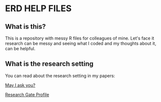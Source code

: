 # ERD HELP FILES

## What is this?
This is a repository with messy R files for colleagues of mine. Let's face it research can be messy and seeing what I coded and my thoughts about it, can be helpful. 

## What is the research setting
You can read about the research setting in my papers:

[May I ask you?](https://www.researchgate.net/publication/322600268_May_I_ask_you?ev=prf_ov_fet_res&_iepl%5BviewId%5D=BmKo1NaNVB5Mr29VrCLtlHMDe2ibe18vhzzk&_iepl%5Bcontexts%5D%5B0%5D=prfhpi&_iepl%5Bdata%5D%5BstandardItemCount%5D=3&_iepl%5Bdata%5D%5BuserSelectedItemCount%5D=0&_iepl%5Bdata%5D%5BtopHighlightCount%5D=2&_iepl%5Bdata%5D%5BstandardItemIndex%5D=1&_iepl%5Bdata%5D%5BstandardItem1of3%5D=1&_iepl%5BtargetEntityId%5D=PB%3A322600268&_iepl%5BinteractionType%5D=publicationTitle "**May I ask you**")

[Research Gate Profile](https://www.researchgate.net/profile/Katerina_Bohle_Carbonell "**Research Gate Profile**")
